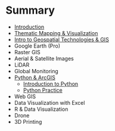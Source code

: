 # Summary

* [Introduction](README.md)
* [Thematic Mapping & Visualization](chapter1.md)
* [Intro to Geospatial Technologies & GIS](intro-to-geospatial-technologies-and-gis.md)
* Google Earth \(Pro\)
* Raster GIS
* Aerial & Satellite Images
* LiDAR
* Global Monitoring
* [Python & ArcGIS](python-and-arcgis.md)
  * [Introduction to Python](python-and-arcgis/intro-to-python.md)
  * [Python Practice](python-and-arcgis/python-practice.md)
* Web GIS
* Data Visualization with Excel
* R & Data Visualization
* Drone
* 3D Printing

